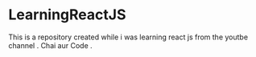 # LearningReactJS
This is a repository created while i was learning react js from the youtbe channel . Chai aur Code . 
